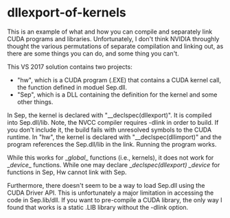 # dllexport-of-kernels
This is an example of what and how you can compile and separately link CUDA
programs and libraries. Unfortunately, I don't think NVIDIA throughly thought the
various permutations of separate compilation and linking out,
as there are some things you can do, and some thing you can't.

This VS 2017 solution contains two projects:
* "hw", which is a CUDA
program (.EXE) that contains a CUDA kernel call, the function defined in moduel Sep.dll.
* "Sep", which is a DLL containing the definition for the kernel and some other things.

In Sep, the kernel is declared with "__declspec(dllexport)".
It is compiled into Sep.dll/lib. Note, the NVCC compiler requires -dlink in order to build. If you
don't include it, the build fails with unresolved symbols to the CUDA runtime.
In "hw", the kernel is declared with "__declspec(dllimport)" and the program references
the Sep.dll/lib in the link.
Running the program works.

While this works for \__global__ functions (i.e., kernels),
it does not work for \__device__ functions. While one may declare
\__declspec(dllexport) \__device__ for functions
in Sep, Hw cannot link with Sep.

Furthermore, there doesn't seem to be a way to load Sep.dll using the CUDA Driver API.
This is unfortunately a major limitation in accessing the code in Sep.lib/dll. If you want
to pre-compile a CUDA library, the only way I found that works
is a static .LIB library without the -dlink option.
